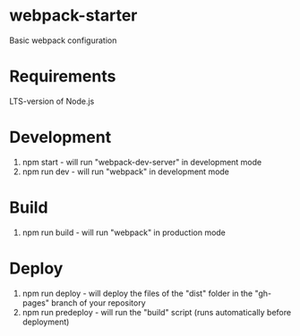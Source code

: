 # webpack-starter

Basic webpack configuration

# Requirements

LTS-version of Node.js

# Development

1. npm start - will run "webpack-dev-server" in development mode
2. npm run dev - will run "webpack" in development mode

# Build

1. npm run build - will run "webpack" in production mode

# Deploy

1. npm run deploy - will deploy the files of the "dist" folder in the "gh-pages" branch of your
   repository
2. npm run predeploy - will run the "build" script (runs automatically before deployment)
